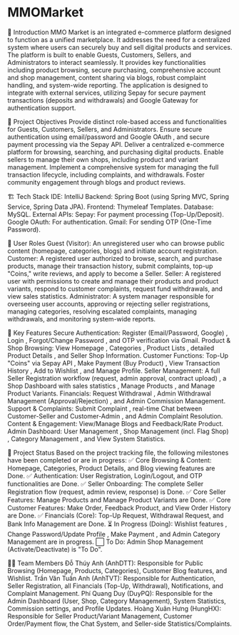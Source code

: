 # MMOMarket
📖 Introduction
MMO Market is an integrated e-commerce platform designed to function as a unified marketplace. It addresses the need for a centralized system where users can securely buy and sell digital products and services.
The platform is built to enable Guests, Customers, Sellers, and Administrators to interact seamlessly. It provides key functionalities including product browsing, secure purchasing, comprehensive account and shop management, content sharing via blogs, robust complaint handling, and system-wide reporting.
The application is designed to integrate with external services, utilizing Sepay for secure payment transactions (deposits and withdrawals) and Google Gateway for authentication support.

🎯 Project Objectives
Provide distinct role-based access and functionalities for Guests, Customers, Sellers, and Administrators.
Ensure secure authentication using email/password and Google OAuth , and secure payment processing via the Sepay API.
Deliver a centralized e-commerce platform for browsing, searching, and purchasing digital products.
Enable sellers to manage their own shops, including product and variant management.
Implement a comprehensive system for managing the full transaction lifecycle, including complaints, and withdrawals.
Foster community engagement through blogs and product reviews.

🏗️ Tech Stack
IDE: IntelliJ
Backend: Spring Boot (using Spring MVC, Spring Service, Spring Data JPA).
Frontend: Thymeleaf Templates.
Database: MySQL.
External APIs:
Sepay: For payment processing (Top-Up/Deposit).
Google OAuth: For authentication.
Gmail: For sending OTP (One-Time Password).

👥 User Roles
Guest (Visitor): An unregistered user who can browse public content (homepage, categories, blogs) and initiate account registration.
Customer: A registered user authorized to browse, search, and purchase products, manage their transaction history, submit complaints, top-up "Coins," write reviews, and apply to become a Seller.
Seller: A registered user with permissions to create and manage their products and product variants, respond to customer complaints, request fund withdrawals, and view sales statistics.
Administrator: A system manager responsible for overseeing user accounts, approving or rejecting seller registrations, managing categories, resolving escalated complaints, managing withdrawals, and monitoring system-wide reports.

🚀 Key Features
Secure Authentication: Register (Email/Password, Google) , Login , Forgot/Change Password , and OTP verification via Gmail.
Product & Shop Browsing: View Homepage , Categories , Product Lists , detailed Product Details , and Seller Shop Information.
Customer Functions: Top-Up "Coins" via Sepay API , Make Payment (Buy Product) , View Transaction History , Add to Wishlist , and Manage Profile.
Seller Management: A full Seller Registration workflow (request, admin approval, contract upload) , a Shop Dashboard with sales statistics , Manage Products , and Manage Product Variants.
Financials: Request Withdrawal , Admin Withdrawal Management (Approval/Rejection) , and Admin Commission Management.
Support & Complaints: Submit Complaint , real-time Chat between Customer-Seller and Customer-Admin , and Admin Complaint Resolution.
Content & Engagement: View/Manage Blogs and Feedback/Rate Product.
Admin Dashboard: User Management , Shop Management (incl. Flag Shop) , Category Management , and View System Statistics.

📅 Project Status
Based on the project tracking file, the following milestones have been completed or are in progress:
✅ Core Browsing & Content: Homepage, Categories, Product Details, and Blog viewing features are Done.
✅ Authentication: User Registration, Login/Logout, and OTP functionalities are Done.
✅ Seller Onboarding: The complete Seller Registration flow (request, admin review, response) is Done.
✅ Core Seller Features: Manage Products and Manage Product Variants are Done.
✅ Core Customer Features: Make Order, Feedback Product, and View Order History are Done.
✅ Financials (Core): Top-Up Request, Withdrawal Request, and Bank Info Management are Done.
⏳ In Progress (Doing): Wishlist features , Change Password/Update Profile , Make Payment , and Admin Category Management  are in progress.
⬜ To Do: Admin Shop Management (Activate/Deactivate) is "To Do".

👨‍💻 Team Members
Đỗ Thúy Anh (AnhDTT): Responsible for Public Browsing (Homepage, Products, Categories), Customer Blog features, and Wishlist.
Trần Văn Tuấn Anh (AnhTVT): Responsible for Authentication, Seller Registration, all Financials (Top-Up, Withdrawal), Notifications, and Complaint Management.
Phí Quang Duy (DuyPQ): Responsible for the Admin Dashboard (User, Shop, Category Management), System Statistics, Commission settings, and Profile Updates.
Hoàng Xuân Hưng (HungHX): Responsible for Seller Product/Variant Management, Customer Order/Payment flow, the Chat System, and Seller-side Statistics/Complaints.
